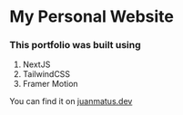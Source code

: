 # My Personal Website

### This portfolio was built using

1. NextJS
2. TailwindCSS
3. Framer Motion

You can find it on [juanmatus.dev](https://juanmatus.dev/)
